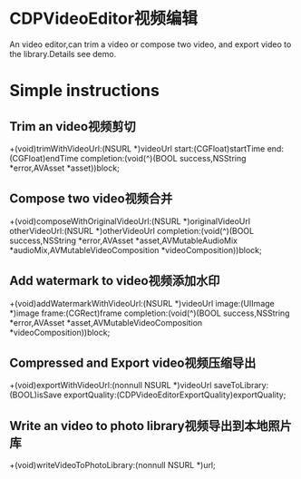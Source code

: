 # CDPVideoEditor视频编辑
An video editor,can trim a video or compose two video, and export video to the library.Details see demo.

# Simple instructions

## Trim an video视频剪切
+(void)trimWithVideoUrl:(NSURL *)videoUrl start:(CGFloat)startTime end:(CGFloat)endTime completion:(void(^)(BOOL success,NSString *error,AVAsset *asset))block;

## Compose two video视频合并
+(void)composeWithOriginalVideoUrl:(NSURL *)originalVideoUrl otherVideoUrl:(NSURL *)otherVideoUrl completion:(void(^)(BOOL success,NSString *error,AVAsset *asset,AVMutableAudioMix *audioMix,AVMutableVideoComposition *videoComposition))block;

## Add watermark to video视频添加水印
+(void)addWatermarkWithVideoUrl:(NSURL *)videoUrl image:(UIImage *)image frame:(CGRect)frame completion:(void(^)(BOOL success,NSString *error,AVAsset *asset,AVMutableVideoComposition *videoComposition))block;

## Compressed and Export video视频压缩导出
+(void)exportWithVideoUrl:(nonnull NSURL *)videoUrl saveToLibrary:(BOOL)isSave exportQuality:(CDPVideoEditorExportQuality)exportQuality;

## Write an video to photo library视频导出到本地照片库
+(void)writeVideoToPhotoLibrary:(nonnull NSURL *)url;

